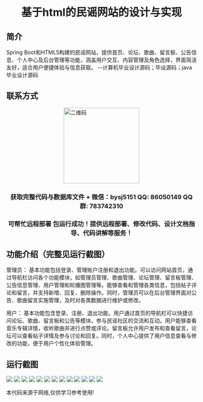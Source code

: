 <p><h1 align="center">基于html的民谣网站的设计与实现</h1></p>

## 简介
Spring Boot和HTML5构建的民谣网站，提供首页、论坛、歌曲、留言板、公告信息、个人中心及后台管理等功能，涵盖用户交互、内容管理及角色选择，界面简洁友好，适合用户便捷体验与信息获取。    --计算机毕业设计源码；毕设源码；java毕业设计源码


## 联系方式
<img src="https://bs-1329754181.cos.ap-shanghai.myqcloud.com/wx.jpg" alt="二维码" style="display: block; margin: 0 auto;" width="200px">
<p><h3 align="center">获取完整代码与数据库文件 + 微信：bysj5151 QQ: 86050149 QQ群: 783742310</h3></p>
<p><h3 align="center">可帮忙远程部署 包运行成功！提供远程部署、修改代码、设计文档指导、代码讲解等服务！</h3></p>

## 功能介绍（完整见运行截图）
管理员： 基本功能包括登录、管理账户注册和退出功能。可以访问网站首页，通过导航栏访问各个功能模块，如管理员管理、歌曲管理、论坛管理、留言板管理、公告信息管理、用户管理和轮播图管理等。能够查看和管理各类信息，包括帖子评论和留言，并支持新增、回复、删除操作。同时，管理员可以在后台管理界面对公告、歌曲留言实施管理，及时对各类数据进行维护或修改。

用户： 基本功能包含登录、注册、退出功能。用户通过首页的导航栏可以快捷访问论坛、歌曲、留言板和公告等模块，参与民谣社区的交流和互动。用户能够查看音乐专辑详情，收听歌曲并进行点赞或评论。留言板允许用户发布和查看留言，论坛可以查看帖子详情及参与讨论和回复。同时，个人中心提供了用户信息查看与修改的功能，便于用户个性化体验管理。


## 运行截图
![](https://bs-1329754181.cos.ap-shanghai.myqcloud.com/spring/FolkWebsiteDesignAndImplementationBasedOnHtml5/img/001.jpg)
![](https://bs-1329754181.cos.ap-shanghai.myqcloud.com/spring/FolkWebsiteDesignAndImplementationBasedOnHtml5/img/002.jpg)
![](https://bs-1329754181.cos.ap-shanghai.myqcloud.com/spring/FolkWebsiteDesignAndImplementationBasedOnHtml5/img/003.jpg)
![](https://bs-1329754181.cos.ap-shanghai.myqcloud.com/spring/FolkWebsiteDesignAndImplementationBasedOnHtml5/img/004.jpg)
![](https://bs-1329754181.cos.ap-shanghai.myqcloud.com/spring/FolkWebsiteDesignAndImplementationBasedOnHtml5/img/005.jpg)
![](https://bs-1329754181.cos.ap-shanghai.myqcloud.com/spring/FolkWebsiteDesignAndImplementationBasedOnHtml5/img/006.jpg)
![](https://bs-1329754181.cos.ap-shanghai.myqcloud.com/spring/FolkWebsiteDesignAndImplementationBasedOnHtml5/img/007.jpg)
![](https://bs-1329754181.cos.ap-shanghai.myqcloud.com/spring/FolkWebsiteDesignAndImplementationBasedOnHtml5/img/008.jpg)
![](https://bs-1329754181.cos.ap-shanghai.myqcloud.com/spring/FolkWebsiteDesignAndImplementationBasedOnHtml5/img/009.jpg)
![](https://bs-1329754181.cos.ap-shanghai.myqcloud.com/spring/FolkWebsiteDesignAndImplementationBasedOnHtml5/img/010.jpg)
![](https://bs-1329754181.cos.ap-shanghai.myqcloud.com/spring/FolkWebsiteDesignAndImplementationBasedOnHtml5/img/011.jpg)
![](https://bs-1329754181.cos.ap-shanghai.myqcloud.com/spring/FolkWebsiteDesignAndImplementationBasedOnHtml5/img/012.jpg)
![](https://bs-1329754181.cos.ap-shanghai.myqcloud.com/spring/FolkWebsiteDesignAndImplementationBasedOnHtml5/img/013.jpg)

<p>本代码来源于网络,仅供学习参考使用!</p>
